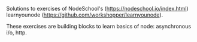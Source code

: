Solutions to exercises of NodeSchool's (https://nodeschool.io/index.html) learnyounode (https://github.com/workshopper/learnyounode). 

These exercises are building blocks to learn basics of node: asynchronous i/o, http. 
